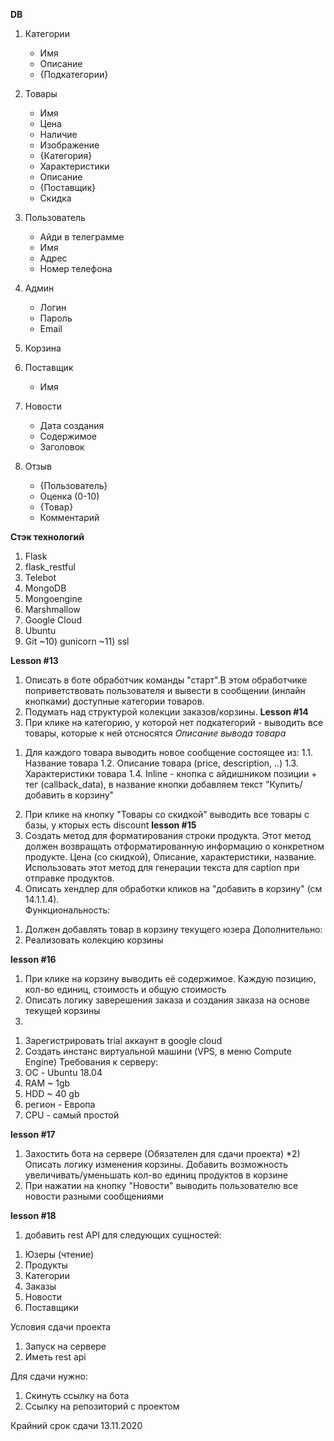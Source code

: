 **DB**
1) Категории
    - Имя
    - Описание
    - {Подкатегории}

2) Товары
    - Имя
    - Цена
    - Наличие
    - Изображение
    - {Категория}
    - Характеристики
    - Описание
    - {Поставщик}
    - Скидка
    
3) Пользователь
    - Айди в телеграмме
    - Имя
    - Адрес
    - Номер телефона
4) Админ
    - Логин
    - Пароль
    - Email
5) Корзина
6) Поставщик
    - Имя
7) Новости
    - Дата создания
    - Содержимое
    - Заголовок
8) Отзыв
    - {Пользователь}
    - Оценка (0-10)
    - {Товар}
    - Комментарий
    
**Стэк технологий**
1) Flask
2) flask_restful
3) Telebot
4) MongoDB
5) Mongoengine
6) Marshmallow
7) Google Cloud
8) Ubuntu
9) Git
~10) gunicorn
~11) ssl


**Lesson #13**
1) Описать в боте обработчик команды "старт".В этом обработчике поприветствовать пользователя и
вывести в сообщении (инлайн кнопками) доступные категории товаров.
2) Подумать над структурой колекции заказов/корзины. 
**Lesson #14**
1) При клике на категорию, у которой нет подкатегорий - выводить все товары, которые к ней отсносятся
_Описание вывода товара_
1. Для каждого товара выводить новое сообщение состоящее из:
1.1. Название товара
1.2. Описание товара (price, description, ..)
1.3. Характеристики товара
1.4. Inline - кнопка  с айдишником позиции + тег (callback_data), в название кнопки добавляем текст "Купить/добавить в корзину"
2) При клике на кнопку "Товары со скидкой" выводить все товары с базы, у кторых есть discount
**lesson #15**
1) Создать метод для форматирования строки продукта. Этот метод должен возвращать отформатированную информацию
о конкретном продукте. Цена (со скидкой), Описание, характеристики, название. 
Использовать этот метод для генерации текста для caption при отправке продуктов. 
2) Описать хендлер для обработки кликов на "добавить в корзину" (см 14.1.1.4).  
Функциональность:
1. Должен добавлять товар в корзину текущего юзера
Дополнительно:
1. Реализовать колекцию корзины

**lesson #16**
1) При клике на корзину выводить её содержимое. Каждую позицию, кол-во единиц, стоимость и общую
стоимость
2) Описать логику заверешения заказа и создания заказа на основе текущей корзины
3)
 1. Зарегистрировать trial аккаунт в google cloud
 2. Создать инстанс виртуальной машини (VPS, в меню Compute Engine)
 Требования к серверу:
 1. ОС - Ubuntu 18.04
 2. RAM ~ 1gb
 3. HDD ~ 40 gb
 4. регион - Европа
 5. CPU - самый простой
 
**lesson #17**
1) Захостить бота на сервере (Обязателен для сдачи проекта)
*2) Описать логику изменения корзины. Добавить возможность увеличивать/уменьшать кол-во единиц продуктов в корзине
3) При нажатии на кнопку "Новости" выводить пользователю все новости разными сообщениями

**lesson #18**
1) добавить rest API для следующих сущностей:
1. Юзеры (чтение)
2. Продукты 
3. Категории
4. Заказы
5. Новости
6. Поставщики

Условия сдачи проекта
1) Запуск на сервере
2) Иметь rest api

Для сдачи нужно:
1) Скинуть ссылку на бота
2) Ссылку на репозиторий с проектом

Крайний срок сдачи 13.11.2020